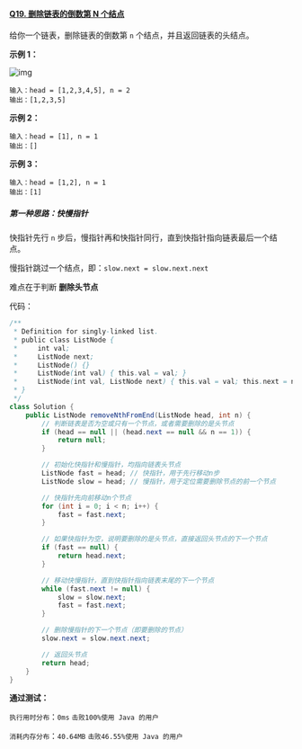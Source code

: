#### [Q19. 删除链表的倒数第 N 个结点](https://leetcode.cn/problems/remove-nth-node-from-end-of-list/description/?envType=study-plan-v2&envId=top-100-liked)

给你一个链表，删除链表的倒数第 `n` 个结点，并且返回链表的头结点。

**示例 1：**

![img](https://assets.leetcode.com/uploads/2020/10/03/remove_ex1.jpg)

```
输入：head = [1,2,3,4,5], n = 2
输出：[1,2,3,5]
```

**示例 2：**

```
输入：head = [1], n = 1
输出：[]
```

**示例 3：**

```
输入：head = [1,2], n = 1
输出：[1]
```

 

##### 第一种思路：快慢指针

快指针先行 `n` 步后，慢指针再和快指针同行，直到快指针指向链表最后一个结点。

慢指针跳过一个结点，即：`slow.next = slow.next.next`

难点在于判断 **删除头节点**

代码：

```java
/**
 * Definition for singly-linked list.
 * public class ListNode {
 *     int val;
 *     ListNode next;
 *     ListNode() {}
 *     ListNode(int val) { this.val = val; }
 *     ListNode(int val, ListNode next) { this.val = val; this.next = next; }
 * }
 */
class Solution {
    public ListNode removeNthFromEnd(ListNode head, int n) {
        // 判断链表是否为空或只有一个节点，或者需要删除的是头节点
        if (head == null || (head.next == null && n == 1)) {
            return null;
        }

        // 初始化快指针和慢指针，均指向链表头节点
        ListNode fast = head; // 快指针，用于先行移动n步
        ListNode slow = head; // 慢指针，用于定位需要删除节点的前一个节点

        // 快指针先向前移动n个节点
        for (int i = 0; i < n; i++) {
            fast = fast.next;
        }

        // 如果快指针为空，说明要删除的是头节点，直接返回头节点的下一个节点
        if (fast == null) {
            return head.next;
        }

        // 移动快慢指针，直到快指针指向链表末尾的下一个节点
        while (fast.next != null) {
            slow = slow.next;
            fast = fast.next;
        }

        // 删除慢指针的下一个节点（即要删除的节点）
        slow.next = slow.next.next;

        // 返回头节点
        return head;
    }
}
```

**通过测试：**

`执行用时分布`：`0ms`			`击败100%使用 Java 的用户`

`消耗内存分布`：`40.64MB`	`击败46.55%使用 Java 的用户`

